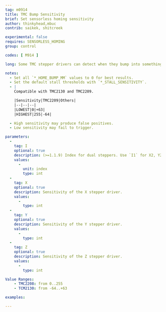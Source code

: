 ```yaml
---
tag: m0914
title: TMC Bump Sensitivity
brief: Set sensorless homing sensitivity
author: thinkyhead,mbuc
contrib: saikek, shitcreek

experimental: false
requires: SENSORLESS_HOMING
group: control

codes: [ M914 ]

long: Some TMC stepper drivers can detect when they bump into something that causes them to stop moving. This feature is so sensitive that it can actually take the place of traditional endstops. Use this command to set the bump sensitivity for the X, Y, and Z stepper drivers.

notes:
  - Set all `*_HOME_BUMP_MM` values to 0 for best results.
  - Set the default stall thresholds with `*_STALL_SENSITIVITY`.
  - |
    Compatible with TMC2130 and TMC2209.

    |Sensitivity|TMC2209|Others|
    |--|--|--|
    |LOWEST|0|+63|
    |HIGHEST|255|-64|

  - High sensitivity may produce false positives.
  - Low sensitivity may fail to trigger.

parameters:
  -
    tag: I
    optional: true
    description: (>=1.1.9) Index for dual steppers. Use `I1` for X2, Y2, and/or Z2.
    values:
      -
        unit: index
        type: int
  -
    tag: X
    optional: true
    description: Sensitivity of the X stepper driver.
    values:
      -
        type: int
  -
    tag: Y
    optional: true
    description: Sensitivity of the Y stepper driver.
    values:
      -
        type: int
  -
    tag: Z
    optional: true
    description: Sensitivity of the Z stepper driver. 
    values:
      -
        type: int

Value Ranges:
    - TMC2208: from 0..255
    - TCM2130: from -64..+63

examples:

---
```

